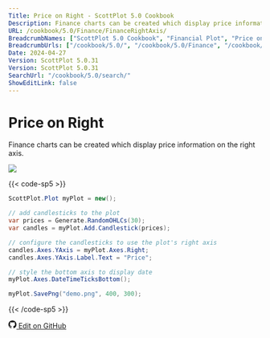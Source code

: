 ```yaml
---
Title: Price on Right - ScottPlot 5.0 Cookbook
Description: Finance charts can be created which display price information on the right axis.
URL: /cookbook/5.0/Finance/FinanceRightAxis/
BreadcrumbNames: ["ScottPlot 5.0 Cookbook", "Financial Plot", "Price on Right"]
BreadcrumbUrls: ["/cookbook/5.0/", "/cookbook/5.0/Finance", "/cookbook/5.0/Finance/FinanceRightAxis"]
Date: 2024-04-27
Version: ScottPlot 5.0.31
Version: ScottPlot 5.0.31
SearchUrl: "/cookbook/5.0/search/"
ShowEditLink: false
---
```


# Price on Right


Finance charts can be created which display price information on the right axis.

[![](/cookbook/5.0/images/FinanceRightAxis.png?240427161103)](/cookbook/5.0/images/FinanceRightAxis.png?240427161103)

{{< code-sp5 >}}

```cs
ScottPlot.Plot myPlot = new();

// add candlesticks to the plot
var prices = Generate.RandomOHLCs(30);
var candles = myPlot.Add.Candlestick(prices);

// configure the candlesticks to use the plot's right axis
candles.Axes.YAxis = myPlot.Axes.Right;
candles.Axes.YAxis.Label.Text = "Price";

// style the bottom axis to display date
myPlot.Axes.DateTimeTicksBottom();

myPlot.SavePng("demo.png", 400, 300);

```

{{< /code-sp5 >}}

<a href='https://github.com/ScottPlot/ScottPlot/blob/main/src/ScottPlot5/ScottPlot5%20Cookbook/Recipes/PlotTypes/Finance.cs'><svg xmlns="http://www.w3.org/2000/svg" width="16" height="16" fill="currentColor" class="mb-1 bi bi-github" viewBox="0 0 16 16">
  <path d="M8 0C3.58 0 0 3.58 0 8c0 3.54 2.29 6.53 5.47 7.59.4.07.55-.17.55-.38 0-.19-.01-.82-.01-1.49-2.01.37-2.53-.49-2.69-.94-.09-.23-.48-.94-.82-1.13-.28-.15-.68-.52-.01-.53.63-.01 1.08.58 1.23.82.72 1.21 1.87.87 2.33.66.07-.52.28-.87.51-1.07-1.78-.2-3.64-.89-3.64-3.95 0-.87.31-1.59.82-2.15-.08-.2-.36-1.02.08-2.12 0 0 .67-.21 2.2.82.64-.18 1.32-.27 2-.27s1.36.09 2 .27c1.53-1.04 2.2-.82 2.2-.82.44 1.1.16 1.92.08 2.12.51.56.82 1.27.82 2.15 0 3.07-1.87 3.75-3.65 3.95.29.25.54.73.54 1.48 0 1.07-.01 1.93-.01 2.2 0 .21.15.46.55.38A8.01 8.01 0 0 0 16 8c0-4.42-3.58-8-8-8"/>
</svg> Edit on GitHub</a>

